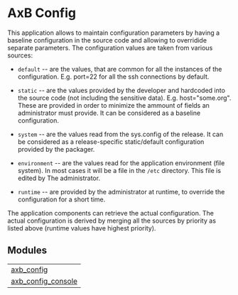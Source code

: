 

# AxB Config #

This application allows to maintain configuration parameters
by having a baseline configuration in the source code and
allowing to overridide separate parameters. The configuration
values are taken from various sources:

* `default` -- are the values, that are common for all the
instances of the configuration. E.g. port=22 for all the
ssh connections by default.

* `static` -- are the values provided by the developer and
hardcoded into the source code (not including the sensitive
data). E.g. host="some.org". These are provided in order
to minimize the ammount of fields an administrator must
provide. It can be considered as a baseline configuration.

* `system` -- are the values read from the sys.config of the
release. It can be considered as a release-specific
static/default configuration provided by the packager.

* `environment` -- are the values read for the application
    environment (file system). In most cases it will be a
    file in the `/etc` directory. This file is edited by The
administrator.

* `runtime` -- are provided by the administrator at runtime,
to override the configuration for a short time.

The application components can retrieve the actual configuration.
The actual configuration is derived by merging all the sources
by priority as listed above (runtime values have highest priority).


## Modules ##


<table width="100%" border="0" summary="list of modules">
<tr><td><a href="axb_config.md" class="module">axb_config</a></td></tr>
<tr><td><a href="axb_config_console.md" class="module">axb_config_console</a></td></tr></table>

